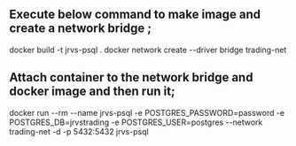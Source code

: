 ## Execute below command to make image and create a network bridge ;

docker build -t jrvs-psql .
docker network create --driver bridge trading-net

## Attach container to the network bridge and docker image and then run it;

docker run --rm --name jrvs-psql
-e POSTGRES_PASSWORD=password
-e POSTGRES_DB=jrvstrading
-e POSTGRES_USER=postgres
--network trading-net
-d -p 5432:5432 jrvs-psql
